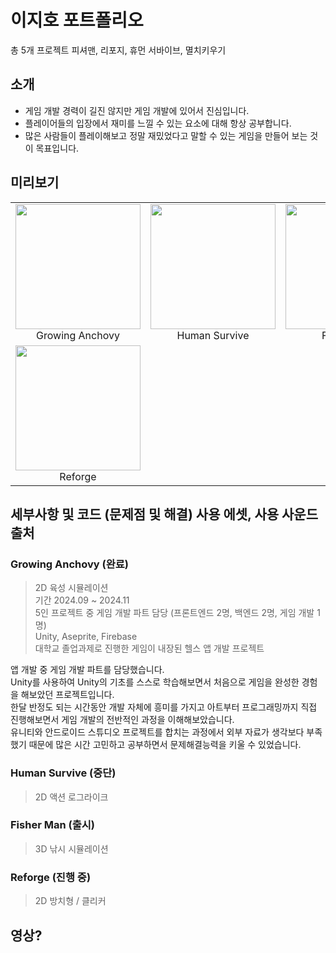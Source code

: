 # 이지호 포트폴리오
총 5개 프로젝트 피셔맨, 리포지, 휴먼 서바이브, 멸치키우기

## 소개
* 게임 개발 경력이 길진 않지만 게임 개발에 있어서 진심입니다.
* 플레이어들의 입장에서 재미를 느낄 수 있는 요소에 대해 항상 공부합니다.
* 많은 사람들이 플레이해보고 정말 재밌었다고 말할 수 있는 게임을 만들어 보는 것이 목표입니다.
  
## 미리보기
<table align="center">
  <tr>
    <td align="center">
      <img src="https://github.com/user-attachments/assets/14e91af3-b3b8-4fde-a6ec-62f278a6917a" style="width:200px; height:200px; object-fit:cover;"><br>
      Growing Anchovy
    </td>
    <td align="center">
      <img src="https://github.com/user-attachments/assets/9b4bac15-a6ab-4134-bb57-c1b341ed6440" style="width:200px; height:200px; object-fit:cover;"><br>
      Human Survive
    </td>
    <td align="center">
      <img src="https://github.com/user-attachments/assets/7c1fcb34-b9e3-4251-aa30-c487a3cf470d" style="width:200px; height:200px; object-fit:cover;"><br>
      Fisher Man
    </td>
  </tr>
  <tr>
    <td align="center">
      <img src="https://github.com/user-attachments/assets/bee9a055-b1ca-4b53-9d89-83fcb8941e79" style="width:200px; height:200px; object-fit:cover;"><br>
      Reforge
    </td>
    <td align="center">
    </td>
    <td align="center">
    </td>
  </tr>
</table>

## 세부사항 및 코드 (문제점 및 해결) 사용 에셋, 사용 사운드 출처

### Growing Anchovy (완료)
> 2D 육성 시뮬레이션 <br>
> 기간 2024.09 ~ 2024.11 <br>
> 5인 프로젝트 중 게임 개발 파트 담당 (프론트엔드 2명, 백엔드 2명, 게임 개발 1명) <br>
> Unity, Aseprite, Firebase <br>
대학교 졸업과제로 진행한 게임이 내장된 헬스 앱 개발 프로젝트 

앱 개발 중 게임 개발 파트를 담당했습니다. <br>
Unity를 사용하여 Unity의 기초를 스스로 학습해보면서 처음으로 게임을 완성한 경험을 해보았던 프로젝트입니다. <br>
한달 반정도 되는 시간동안 개발 자체에 흥미를 가지고 아트부터 프로그래밍까지 직접 진행해보면서 게임 개발의 전반적인 과정을 이해해보았습니다. <br>
유니티와 안드로이드 스튜디오 프로젝트를 합치는 과정에서 외부 자료가 생각보다 부족했기 때문에 많은 시간 고민하고 공부하면서 문제해결능력을 키울 수 있었습니다. <br>


### Human Survive (중단)
> 2D 액션 로그라이크

### Fisher Man (출시)
> 3D 낚시 시뮬레이션

### Reforge (진행 중)
> 2D 방치형 / 클리커

## 영상?
